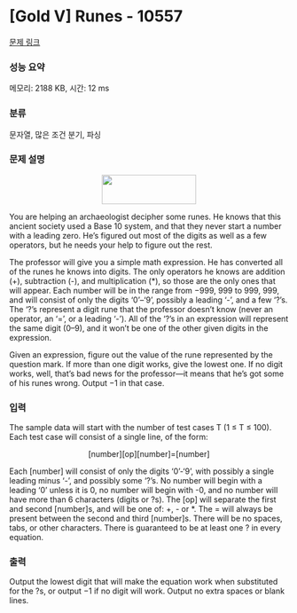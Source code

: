 # [Gold V] Runes - 10557 

[문제 링크](https://www.acmicpc.net/problem/10557) 

### 성능 요약

메모리: 2188 KB, 시간: 12 ms

### 분류

문자열, 많은 조건 분기, 파싱

### 문제 설명

<p style="text-align: center;"><img alt="" src="" style="height:53px; width:170px"></p>

<p>You are helping an archaeologist decipher some runes. He knows that this ancient society used a Base 10 system, and that they never start a number with a leading zero. He’s figured out most of the digits as well as a few operators, but he needs your help to figure out the rest.</p>

<p>The professor will give you a simple math expression. He has converted all of the runes he knows into digits. The only operators he knows are addition (+), subtraction (-), and multiplication (*), so those are the only ones that will appear. Each number will be in the range from −999, 999 to 999, 999, and will consist of only the digits ‘0’–‘9’, possibly a leading ‘-’, and a few ‘?’s. The ‘?’s represent a digit rune that the professor doesn’t know (never an operator, an ‘=’, or a leading ‘-’). All of the ‘?’s in an expression will represent the same digit (0–9), and it won’t be one of the other given digits in the expression.</p>

<p>Given an expression, figure out the value of the rune represented by the question mark. If more than one digit works, give the lowest one. If no digit works, well, that’s bad news for the professor—it means that he’s got some of his runes wrong. Output −1 in that case.</p>

### 입력 

 <p>The sample data will start with the number of test cases T (1 ≤ T ≤ 100). Each test case will consist of a single line, of the form:</p>

<p style="text-align: center;">[number][op][number]=[number]</p>

<p>Each [number] will consist of only the digits ‘0’-‘9’, with possibly a single leading minus ‘-’, and possibly some ‘?’s. No number will begin with a leading ‘0’ unless it is 0, no number will begin with -0, and no number will have more than 6 characters (digits or ?s). The [op] will separate the first and second [number]s, and will be one of: +, - or *. The = will always be present between the second and third [number]s. There will be no spaces, tabs, or other characters. There is guaranteed to be at least one ? in every equation.</p>

### 출력 

 <p>Output the lowest digit that will make the equation work when substituted for the ?s, or output −1 if no digit will work. Output no extra spaces or blank lines.</p>

